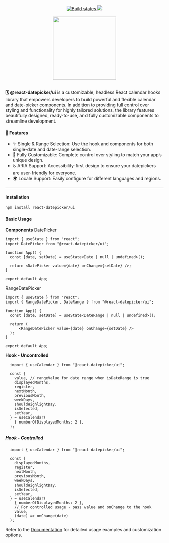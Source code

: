 <div align="center">
  <div>
<a href="[https://github.com/semantic-release/semantic-release/actions/workflows/test.yml](https://github.com/react-datepicker/useCalendar/actions/workflows/ci.yml)">
  <img alt="Build states" src="https://github.com/react-datepicker/useCalendar/actions/workflows/ci.yml/badge.svg">
</a>
<image src="https://badgen.net/bundlephobia/minzip/@react-datepicker/ui" />
</div>
<br />
<image src="https://github.com/user-attachments/assets/7061d873-5f25-405f-b1ce-aa1bdeb0e332" height="200px" width="200px" align="center" />
</div>
<br />
  
**🗓️ @react-datepicker/ui** is a customizable, headless React calendar hooks library that empowers developers to build powerful and flexible calendar and date-picker components. In addition to providing full control over styling and functionality for highly tailored solutions, the library features beautifully designed, ready-to-use, and fully customizable components to streamline development.

#### **🚀 Features**
- ✨ Single & Range Selection: Use the hook and components for both single-date and date-range selection.
- 🎨 Fully Customizable: Complete control over styling to match your app’s unique design.
- ♿ ARIA Support: Accessibility-first design to ensure your datepickers are user-friendly for everyone.
- 🌍 Locale Support: Easily configure for different languages and regions.


---

#### **Installation**
```bash
npm install react-datepicker/ui
```

#### **Basic Usage**
**Components**
DatePicker
```tsx
import { useState } from "react";
import DatePicker from "@react-datepicker/ui";

function App() {
  const [date, setDate] = useState<Date | null | undefined>();

  return <DatePicker value={date} onChange={setDate} />;
}

export default App;

```

RangeDatePicker
```tsx
import { useState } from "react";
import { RangeDatePicker, DateRange } from "@react-datepicker/ui";

function App() {
  const [date, setDate] = useState<DateRange | null | undefined>();

  return (
      <RangeDatePicker value={date} onChange={setDate} />
  );
}

export default App;
```
**Hook - Uncontrolled**
```tsx
  import { useCalendar } from "@react-datepicker/ui";

  const {
    value, // rangeValue for date range when isDateRange is true
    displayedMonths,
    register,
    nextMonth,
    previousMonth,
    weekDays,
    shouldHighlightDay,
    isSelected,
    setYear,
  } = useCalendar( 
    { numberOfDisplayedMonths: 2 },
  );
```

##### **Hook - Controlled**
```tsx
  import { useCalendar } from "@react-datepicker/ui";

  const {
    displayedMonths,
    register,
    nextMonth,
    previousMonth,
    weekDays,
    shouldHighlightDay,
    isSelected,
    setYear,
  } = useCalendar(
    { numberOfDisplayedMonths: 2 },
    // For controlled usage - pass value and onChange to the hook
    value,
    (date) => onChange(date)
  );
```

Refer to the [Documentation](https://github.com/react-datepicker/useCalendar/wiki) for detailed usage examples and customization options.
